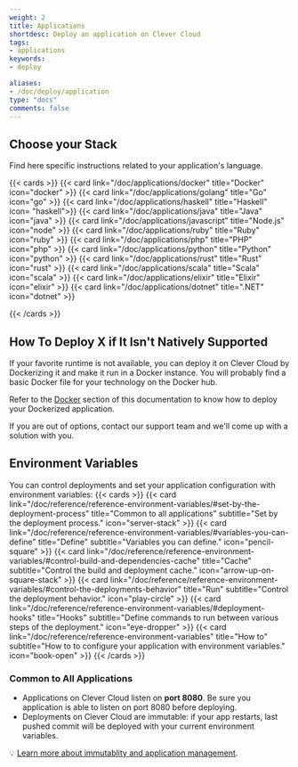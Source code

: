 ```yaml
---
weight: 2
title: Applications
shortdesc: Deploy an application on Clever Cloud
tags:
- applications
keywords:
- deploy

aliases:
- /doc/deploy/application
type: "docs"
comments: false
---
```


## Choose your Stack

Find here specific instructions related to your application's language.

{{< cards >}}
  {{< card link="/doc/applications/docker" title="Docker" icon="docker" >}}
  {{< card link="/doc/applications/golang" title="Go" icon="go" >}}
  {{< card link="/doc/applications/haskell" title="Haskell" icon= "haskell">}}
  {{< card link="/doc/applications/java" title="Java" icon="java" >}}
  {{< card link="/doc/applications/javascript" title="Node.js" icon="node" >}}
  {{< card link="/doc/applications/ruby" title="Ruby" icon="ruby" >}}
  {{< card link="/doc/applications/php" title="PHP" icon="php" >}}
  {{< card link="/doc/applications/python" title="Python" icon="python" >}}
  {{< card link="/doc/applications/rust" title="Rust" icon="rust" >}}
  {{< card link="/doc/applications/scala" title="Scala" icon="scala" >}}
  {{< card link="/doc/applications/elixir" title="Elixir" icon="elixir" >}}
  {{< card link="/doc/applications/dotnet" title=".NET" icon="dotnet" >}}
  
{{< /cards >}}

## How To Deploy X if It Isn't Natively Supported

If your favorite runtime is not available, you can deploy it on Clever Cloud by Dockerizing it and make it run in a Docker instance.
You will probably find a basic Docker file for your technology on the Docker hub.

Refer to the [Docker](/doc/applications/docker) section of this documentation to know how to deploy your Dockerized application.

If you are out of options, contact our support team and we'll come up with a solution with you.

## Environment Variables

You can control deployments and set your application configuration with environment variables:
{{< cards >}}
  {{< card link="/doc/reference/reference-environment-variables/#set-by-the-deployment-process" title="Common to all applications" subtitle="Set by the deployment process." icon="server-stack" >}}
  {{< card link="/doc/reference/reference-environment-variables/#variables-you-can-define" title="Define" subtitle="Variables you can define." icon="pencil-square" >}}
  {{< card link="/doc/reference/reference-environment-variables/#control-build-and-dependencies-cache" title="Cache" subtitle="Control the build and deployment cache." icon="arrow-up-on-square-stack" >}}
  {{< card link="/doc/reference/reference-environment-variables/#control-the-deployments-behavior" title="Run" subtitle="Control the deployment behavior." icon="play-circle" >}}
  {{< card link="/doc/reference/reference-environment-variables/#deployment-hooks" title="Hooks" subtitle="Define commands to run between various steps of the deployment." icon="eye-dropper" >}}
  {{< card link="/doc/reference/reference-environment-variables" title="How to" subtitle="How to to configure your application with environment variables." icon="book-open" >}}
{{< /cards >}}

### Common to All Applications

- Applications on Clever Cloud listen on **port 8080**. Be sure you application is able to listen on port 8080 before deploying.
- Deployments on Clever Cloud are immutable: if your app restarts, last pushed commit will be deployed with your current environment variables. 

💡 [Learn more about immutablity and application management](/doc/administrate/apps-management).

